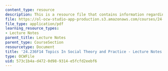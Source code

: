 ```yaml
---
content_type: resource
description: This is a resource file that contains information regarding session 7.
file: https://ol-ocw-studio-app-production.s3.amazonaws.com/courses/24-236-topics-in-social-theory-and-practice-race-and-racism-fall-2014/573c1b4ad4720d989314e5fcfd2eebf6_MIT24_236F14_Sess7.pdf
file_type: application/pdf
learning_resource_types:
- Lecture Notes
parent_title: Lecture Notes
parent_type: CourseSection
resourcetype: Document
title: '24.236F14 Topics In Social Theory and Practice - Lecture Notes: Race and Ethnicity'
type: OCWFile
uid: 573c1b4a-d472-0d98-9314-e5fcfd2eebf6
---
```


